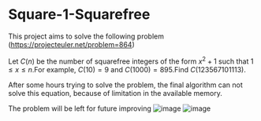 # Square-1-Squarefree

This project aims to solve the following problem (https://projecteuler.net/problem=864)

Let $C(n)$ be the number of squarefree integers of the form $x^2 + 1$ such that $1 \le x \le n$.For example, $C(10) = 9$ and $C(1000) = 895$.Find $C(123567101113)$.

After some hours trying to solve the problem, the final algorithm can not solve this equation, because of limitation in the available memory.

The problem will be left for future improving
![image](https://github.com/eduardomottoni/Square-1-Squarefree/assets/56644658/43d5427f-16b9-4b65-ab9f-416592f6f5d2)
![image](https://github.com/eduardomottoni/Square-1-Squarefree/assets/56644658/7e147bd4-016d-4ea2-af55-0e6f614c444d)
